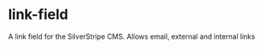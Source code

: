 link-field
==========

A link field for the SilverStripe CMS. Allows email, external and internal links
